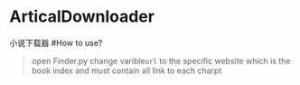 # ArticalDownloader
小说下载器
#How to use?
>open Finder.py
>change varible`url` to the specific website which is the book index and must contain all link to each charpt
